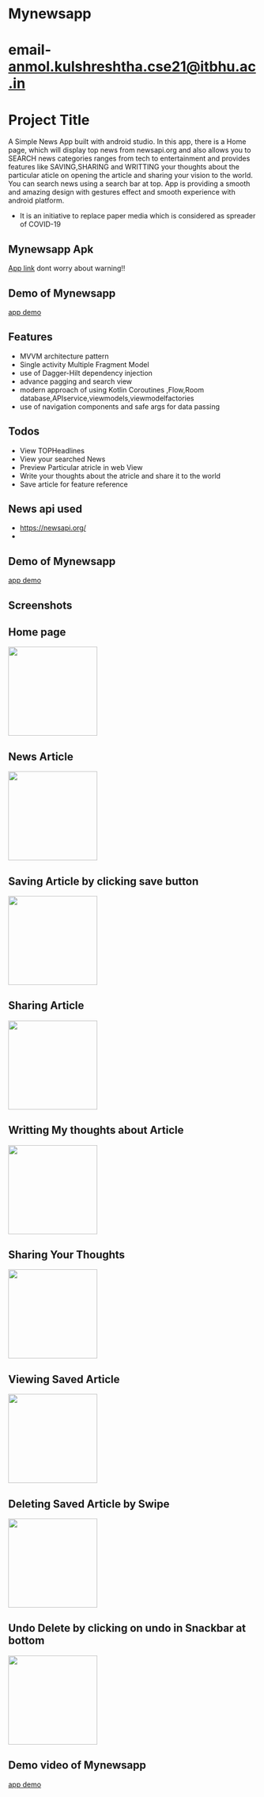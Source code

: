 # Mynewsapp
# email- anmol.kulshreshtha.cse21@itbhu.ac.in
# Project Title

A Simple News App built with android studio. In this app, there is a Home page, which will display top news from newsapi.org and also allows you to SEARCH news categories ranges from tech to entertainment and provides features like SAVING,SHARING and WRITTING your thoughts about the particular aticle on opening the article and sharing your vision to the world. You can search news using a search bar at top. App is providing a smooth and amazing design with gestures effect and smooth experience with android  platform.
- It is an initiative to replace paper media which is considered as spreader of COVID-19
## Mynewsapp Apk
[App link](https://drive.google.com/file/d/1itEOtodxGIL7eEvded6YHpXaQI6y6Gxm/view?usp=sharing)
dont worry about warning!!
## Demo of Mynewsapp
[app demo](https://youtu.be/u9ZqFZlzMPM)

## Features

- MVVM architecture pattern
- Single activity Multiple Fragment Model
- use of Dagger-Hilt dependency injection
- advance pagging and search view
- modern approach of using Kotlin Coroutines ,Flow,Room database,APIservice,viewmodels,viewmodelfactories
- use of navigation components and safe args for data passing
## Todos

- View TOPHeadlines
- View your searched News
- Preview Particular atricle in web View
- Write your thoughts about the atricle and share it to the world
- Save article for feature reference
## News api used
- https://newsapi.org/
- 
 ## Demo of Mynewsapp
[app demo](https://youtu.be/u9ZqFZlzMPM)

## Screenshots

## Home page
<img src="https://user-images.githubusercontent.com/103620871/164393913-414d60e0-e2c3-4d8c-9aab-575b08c9eabe.jpeg" width="180">

## News Article
<img src="https://user-images.githubusercontent.com/103620871/164394224-4a6c524e-8ee9-4dbd-b0c5-dc397a32d811.jpeg" width="180">


## Saving Article by clicking save button
<img src="https://user-images.githubusercontent.com/103620871/164394180-1a85a3e8-6743-4ec5-a3b5-60b717884b2b.jpeg" width="180">

## Sharing Article
<img src="https://user-images.githubusercontent.com/103620871/164394294-5b77a4ee-0a1d-4445-b3c1-d8828d4404d8.jpeg" width="180">

## Writting My thoughts about Article
<img src="https://user-images.githubusercontent.com/103620871/164394416-cd666a3b-98c4-4ce7-89b8-0baec67a7924.jpeg" width="180">

## Sharing Your Thoughts
<img src="https://user-images.githubusercontent.com/103620871/164394531-9630a12a-344e-4242-af05-cd74218b6ba8.jpeg" width="180">

## Viewing Saved Article
<img src="https://user-images.githubusercontent.com/103620871/164394592-96e2796c-3aad-4f5f-8721-edba4db93d08.jpeg" width="180">

## Deleting Saved Article by Swipe
<img src="https://user-images.githubusercontent.com/103620871/164394617-a05698ce-3b64-43c2-9ad4-5fcbef2fc855.jpeg" width="180">

## Undo Delete by clicking on undo in Snackbar at bottom
<img src="https://user-images.githubusercontent.com/103620871/164394662-7721cee4-9281-48aa-9bcf-bb5dc82ac78e.jpeg" width="180">

## Demo video of Mynewsapp
[app demo](https://youtu.be/u9ZqFZlzMPM)




